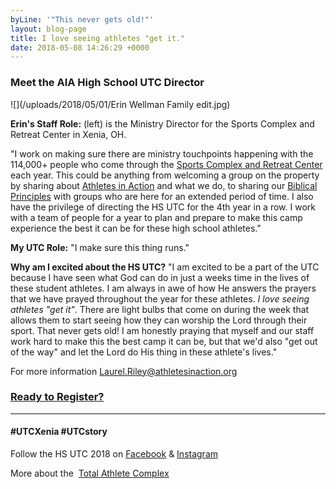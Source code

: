 ```yaml
---
byLine: '"This never gets old!"'
layout: blog-page
title: I love seeing athletes "get it."
date: 2018-05-08 14:26:29 +0000
---
```

### Meet the AIA High School UTC Director

![](/uploads/2018/05/01/Erin Wellman Family edit.jpg)

**Erin's Staff Role:** (left) is the Ministry Director for the Sports Complex and Retreat Center in Xenia, OH.

"I work on making sure there are ministry touchpoints happening with the 114,000+ people who come through the [Sports Complex and Retreat Center](http://www.aiasportscomplex.com/) each year.  This could be anything from welcoming a group on the property by sharing about [Athletes in Action](https://goaia.org/) and what we do, to sharing our [Biblical Principles](http://www.ultimatetrainingcamp.com/utc-principles) with groups who are here for an extended period of time.  I also have the privilege of directing the HS UTC for the 4th year in a row.  I work with a team of people for a year to plan and prepare to make this camp experience the best it can be for these high school athletes."

**My UTC Role:**  "I make sure this thing runs."

**Why am I excited about the HS UTC?**  "I am excited to be a part of the UTC because I have seen what God can do in just a weeks time in the lives of these student athletes.  I am always in awe of how He answers the prayers that we have prayed throughout the year for these athletes.  _I love seeing athletes "get it"_.  There are light bulbs that come on during the week that allows them to start seeing how they can worship the Lord through their sport.  That never gets old!  I am honestly praying that myself and our staff work hard to make this the best camp it can be, but that we'd also "get out of the way" and let the Lord do His thing in these athlete's lives."

For more information [Laurel.Riley@athletesinaction.org](mailto:laurel.riley@athletesinaction.org)

### [**Ready to Register?**](https://my.athletesinaction.org/public/forms/SCRC-Camp.aspx)

---

#### **#UTCXenia     #UTCstory**

Follow the HS UTC 2018 on  [Facebook](https://www.facebook.com/aiatotalathletecomplex/) & [Instagram](https://www.instagram.com/aia_sports_complex/)

More about the  [Total Athlete Complex](http://www.aiasportscomplex.com/)